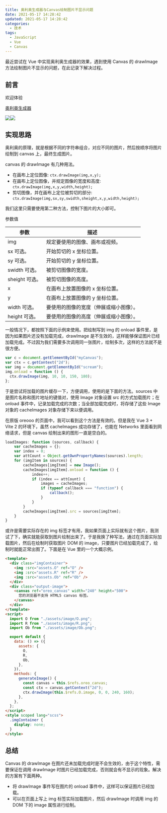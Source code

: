 ```yaml
---
title: 奥利奥生成器与Canvas绘制图片不显示问题
date: 2021-05-17 14:28:42
updated: 2021-05-17 14:28:42
categories:
  - 技术
tags:
  - JavaScript
  - Vue
  - Canvas
---
```


最近尝试在 Vue 中实现奥利奥生成器的效果，遇到使用 Canvas 的 drawImage 方法绘制图片不显示的问题，在此记录下解决过程。

<!--more-->

## 前言

欢迎体验

[奥利奥生成器](https://tools.iszy.xyz/others/oreooo)

![](https://img.iszy.xyz/20210523144733.png)![](https://img.iszy.xyz/20210523144706.png)

## 实现思路

奥利奥的原理，就是根据不同的字符串组合，对应不同的图片，然后按顺序将图片绘制到 canvas 上，最终生成图片。

canvas 的 drawImage 有几种用法。

- 在画布上定位图像: `ctx.drawImage(img,x,y);`
- 在画布上定位图像，并规定图像的宽度和高度: `ctx.drawImage(img,x,y,width,height);`
- 剪切图像，并在画布上定位被剪切的部分: `ctx.drawImage(img,sx,sy,swidth,sheight,x,y,width,height);`

我们这里只需要使用第二种方法，控制下图片的大小即可。

参数值

| 参数           | 描述                                   |
| -------------- | -------------------------------------- |
| img            | 规定要使用的图像、画布或视频。         |
| sx 可选。      | 开始剪切的 x 坐标位置。                |
| sy 可选。      | 开始剪切的 y 坐标位置。                |
| swidth 可选。  | 被剪切图像的宽度。                     |
| sheight 可选。 | 被剪切图像的高度。                     |
| x              | 在画布上放置图像的 x 坐标位置。        |
| y              | 在画布上放置图像的 y 坐标位置。        |
| width 可选。   | 要使用的图像的宽度（伸展或缩小图像）。 |
| height 可选。  | 要使用的图像的高度（伸展或缩小图像）。 |

一般情况下，都按照下面的示例来使用。把绘制写到 img 的 onload 事件里，是因为如果图片还没有加载完成，drawImage 是不生效的，这样能够保证图片已经加载完成。不过因为我们需要多次调用同一张图片，绘制多次，这样的方法就不是很方便。

```js
var c = document.getElementById("myCanvas");
var ctx = c.getContext("2d");
var img = document.getElementById("scream");
img.onload = function () {
  ctx.drawImage(img, 10, 10, 150, 180);
};
```

于是尝试将加载的图片缓存一下，方便调用，使用的是下面的方法。sources 中是图片名称和图片地址的键值对，使用 Image 对象设置 src 的方式加载图片；在 onload 事件中，记录加载完成的次数；当全部加载完成时，将存储了这些 Image 对象的 cacheImages 对象存储下来以便调用。

在原版 oreooo 的页面中，我可以看到这个方法是有效的。但是我在 Vue 3 + Vite 2 的环境下，虽然 cacheImages 成功存储了，也能在 Networks 里面看到网络请求，但是 canvas 绘制出来的图形一直是空白的。

```js
loadImages: function (sources, callback) {
    var cacheImages = {};
    var index = 0;
    var attCount = Object.getOwnPropertyNames(sources).length;
    for (imgItem in sources) {
        cacheImages[imgItem] = new Image();
        cacheImages[imgItem].onload = function () {
            index++;
            if (index == attCount) {
                images = cacheImages;
                if (typeof callback === "function") {
                    callback();
                }
            }
        }
        cacheImages[imgItem].src = sources[imgItem];
    }
}
```

或许是需要实际存在的 img 标签才有用，我如果页面上实际就有这个图片，我测试了下，确实就能获取到图片绘制出来了。于是我换了种写法，通过在页面实际加载图片，然后在绘制时获取图片 DOM 的 image，只要图片已经加载完成了，绘制时就能正常出图了。下面是在 Vue 里的一个大概示例。

```html
<template>
  <div class="imgContainer">
    <img :src="assets.O" ref="O" />
    <img :src="assets.R" ref="R" />
    <img :src="assets.Ob" ref="Ob" />
  </div>
  <div class="output-image">
    <canvas ref="oreo_canvas" width="240" height="500">
      您的浏览器不支持 HTML5 canvas 标签。
    </canvas>
  </div>
</template>
<script>
  import O from "./assets/image/O.png";
  import R from "./assets/image/R.png";
  import Ob from "./assets/image/Ob.png";

  export default {
    data: () => ({
      assets: {
        O,
        R,
        Ob,
      },
    }),
    methods: {
      generateImage() {
        const canvas = this.$refs.oreo_canvas;
        const ctx = canvas.getContext("2d");
        ctx.drawImage(this.$refs.O.image, 0, 0, 240, 160);
      },
    },
  };
</script>
<style scoped lang="scss">
  .imgContainer {
    display: none;
  }
</style>
```

## 总结

Canvas 的 drawImage 在图片还未加载完成时是不会生效的，由于这个特性，需要保证在调用 drawImage 时图片已经加载完成，否则就会有不显示的现象。解决的方案有下面两种。

- 将 drawImage 事件写在图片的 onload 事件中，这样可以保证图片已经加载。
- 可以在页面上写上 img 标签实际加载图片，然后 drawImage 时调用 img 的 DOM 下的 image 属性进行绘制。
